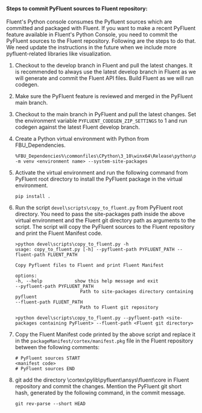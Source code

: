 #### Steps to commit PyFluent sources to Fluent repository:

Fluent's Python console consumes the Pyfluent sources which are committed and packaged with Fluent. If you want to make a recent PyFluent feature available in Fluent's Python Console, you need to commit the PyFluent sources to the Fluent repository. Following are the steps to do that. We need update the instructions in the future when we include more pyfluent-related libraries like visualization.

1. Checkout to the develop branch in Fluent and pull the latest changes. It is recommended to always use the latest develop branch in Fluent as we will generate and commit the Fluent API files. Build Fluent as we will run codegen.

2. Make sure the PyFluent feature is reviewed and merged in the PyFluent main branch.

3. Checkout to the main branch in PyFluent and pull the latest changes. Set the environment variable `PYFLUENT_CODEGEN_ZIP_SETTINGS` to 1 and run codegen against the latest Fluent develop branch.

4. Create a Python virtual environment with Python from FBU_Dependencies.

    ```shell
    %FBU_Dependencies%\commonfiles\CPython\3_10\winx64\Release\python\python.exe -m venv <environment name> --system-site-packages
    ```

5. Activate the virtual environment and run the following command from PyFluent root directory to install the PyFluent package in the virtual environment.

    ```shell
    pip install .
    ```

6. Run the script `devel\scripts\copy_to_fluent.py` from PyFluent root directory. You need to pass the site-packages path inside the above virtual environment and the Fluent git directory path as arguments to the script. The script will copy the PyFluent sources to the Fluent repository and print the Fluent Manifest code.

    ```shell
    >python devel\scripts\copy_to_fluent.py -h
    usage: copy_to_fluent.py [-h] --pyfluent-path PYFLUENT_PATH --fluent-path FLUENT_PATH

    Copy Pyfluent files to Fluent and print Fluent Manifest

    options:
    -h, --help            show this help message and exit
    --pyfluent-path PYFLUENT_PATH
                            Path to site-packages directory containing pyfluent
    --fluent-path FLUENT_PATH
                            Path to Fluent git repository

    >python devel\scripts\copy_to_fluent.py --pyfluent-path <site-packages containing PyFluent> --fluent-path <Fluent git directory>
    ```

7. Copy the Fluent Manifest code printed by the above script and replace it in the `packageManifest/cortex/manifest.pkg` file in the Fluent repository between the following comments:

    ```text
    # PyFluent sources START
    <manifest code>
    # PyFluent sources END
    ```

8. git add the directory <fluent root>\cortex\pylib\pyfluent\ansys\fluent\core in Fluent repository and commit the changes. Mention the PyFluent git short hash, generated by the following command, in the commit message.

    ```shell
    git rev-parse --short HEAD
    ```